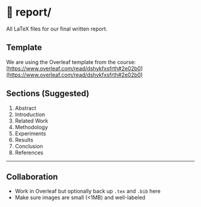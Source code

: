 # 📑 report/

All LaTeX files for our final written report.

## Template

We are using the Overleaf template from the course:
[https://www.overleaf.com/read/dshykfxsfrth#2e02b0](https://www.overleaf.com/read/dshykfxsfrth#2e02b0)

## Sections (Suggested)

1. Abstract
2. Introduction
3. Related Work
4. Methodology
5. Experiments
6. Results
7. Conclusion
8. References

---

## Collaboration

- Work in Overleaf but optionally back up `.tex` and `.bib` here
- Make sure images are small (<1MB) and well-labeled
